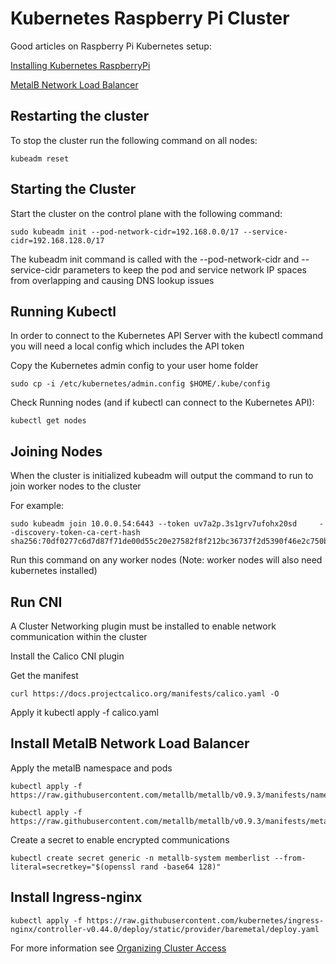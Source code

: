 # Kubernetes Raspberry Pi Cluster

Good articles on Raspberry Pi Kubernetes setup:

[Installing Kubernetes RaspberryPi](https://uthark.github.io/post/2020-09-02-installing-kubernetes-raspberrypi/)

[MetalB Network Load Balancer](https://opensource.com/article/20/7/homelab-metallb)

## Restarting the cluster

To stop the cluster run the following command on all nodes:

    kubeadm reset

## Starting the Cluster

Start the cluster on the control plane with the following command:

    sudo kubeadm init --pod-network-cidr=192.168.0.0/17 --service-cidr=192.168.128.0/17

The kubeadm init command is called with the --pod-network-cidr and --service-cidr parameters to keep the pod and service network IP spaces from overlapping and causing DNS lookup issues

## Running Kubectl

In order to connect to the Kubernetes API Server with the kubectl command you will need a local config which includes the API token

Copy the Kubernetes admin config to your user home folder

    sudo cp -i /etc/kubernetes/admin.config $HOME/.kube/config

Check Running nodes (and if kubectl can connect to the Kubernetes API):

    kubectl get nodes

## Joining Nodes

When the cluster is initialized kubeadm will output the command to run to join worker nodes to the cluster

For example:

    sudo kubeadm join 10.0.0.54:6443 --token uv7a2p.3s1grv7ufohx20sd     --discovery-token-ca-cert-hash sha256:70df0277c6d7d87f71de00d55c20e27582f8f212bc36737f2d5390f46e2c750b

Run this command on any worker nodes (Note: worker nodes will also need kubernetes installed)

## Run CNI
A Cluster Networking plugin must be installed to enable network communication within the cluster

Install the Calico CNI plugin

Get the manifest

    curl https://docs.projectcalico.org/manifests/calico.yaml -O

Apply it
    kubectl apply -f calico.yaml

## Install MetalB Network Load Balancer

Apply the metalB namespace and pods

    kubectl apply -f https://raw.githubusercontent.com/metallb/metallb/v0.9.3/manifests/namespace.yaml

    kubectl apply -f https://raw.githubusercontent.com/metallb/metallb/v0.9.3/manifests/metallb.yaml

Create a secret to enable encrypted communications

    kubectl create secret generic -n metallb-system memberlist --from-literal=secretkey="$(openssl rand -base64 128)"

## Install Ingress-nginx

    kubectl apply -f https://raw.githubusercontent.com/kubernetes/ingress-nginx/controller-v0.44.0/deploy/static/provider/baremetal/deploy.yaml


For more information see [Organizing Cluster Access](https://kubernetes.io/docs/concepts/configuration/organize-cluster-access-kubeconfig/)